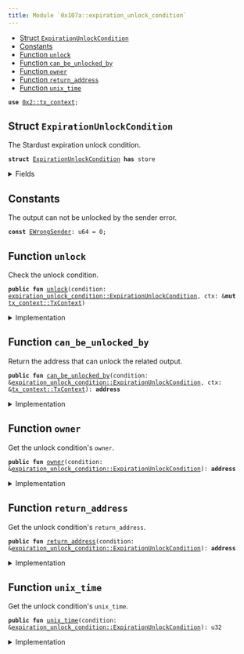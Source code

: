 ```yaml
---
title: Module `0x107a::expiration_unlock_condition`
---
```




-  [Struct `ExpirationUnlockCondition`](#0x107a_expiration_unlock_condition_ExpirationUnlockCondition)
-  [Constants](#@Constants_0)
-  [Function `unlock`](#0x107a_expiration_unlock_condition_unlock)
-  [Function `can_be_unlocked_by`](#0x107a_expiration_unlock_condition_can_be_unlocked_by)
-  [Function `owner`](#0x107a_expiration_unlock_condition_owner)
-  [Function `return_address`](#0x107a_expiration_unlock_condition_return_address)
-  [Function `unix_time`](#0x107a_expiration_unlock_condition_unix_time)


<pre><code><b>use</b> <a href="../sui-framework/tx_context.md#0x2_tx_context">0x2::tx_context</a>;
</code></pre>



<a name="0x107a_expiration_unlock_condition_ExpirationUnlockCondition"></a>

## Struct `ExpirationUnlockCondition`

The Stardust expiration unlock condition.


<pre><code><b>struct</b> <a href="expiration_unlock_condition.md#0x107a_expiration_unlock_condition_ExpirationUnlockCondition">ExpirationUnlockCondition</a> <b>has</b> store
</code></pre>



<details>
<summary>Fields</summary>


<dl>
<dt>
<code>owner: <b>address</b></code>
</dt>
<dd>
 The address who owns the output before the timestamp has passed.
</dd>
<dt>
<code>return_address: <b>address</b></code>
</dt>
<dd>
 The address that is allowed to spend the locked funds after the timestamp has passed.
</dd>
<dt>
<code>unix_time: u32</code>
</dt>
<dd>
 Before this unix time, Address Unlock Condition is allowed to unlock the output, after that only the address defined in Return Address.
</dd>
</dl>


</details>

<a name="@Constants_0"></a>

## Constants


<a name="0x107a_expiration_unlock_condition_EWrongSender"></a>

The output can not be unlocked by the sender error.


<pre><code><b>const</b> <a href="expiration_unlock_condition.md#0x107a_expiration_unlock_condition_EWrongSender">EWrongSender</a>: u64 = 0;
</code></pre>



<a name="0x107a_expiration_unlock_condition_unlock"></a>

## Function `unlock`

Check the unlock condition.


<pre><code><b>public</b> <b>fun</b> <a href="expiration_unlock_condition.md#0x107a_expiration_unlock_condition_unlock">unlock</a>(condition: <a href="expiration_unlock_condition.md#0x107a_expiration_unlock_condition_ExpirationUnlockCondition">expiration_unlock_condition::ExpirationUnlockCondition</a>, ctx: &<b>mut</b> <a href="../sui-framework/tx_context.md#0x2_tx_context_TxContext">tx_context::TxContext</a>)
</code></pre>



<details>
<summary>Implementation</summary>


<pre><code><b>public</b> <b>fun</b> <a href="expiration_unlock_condition.md#0x107a_expiration_unlock_condition_unlock">unlock</a>(condition: <a href="expiration_unlock_condition.md#0x107a_expiration_unlock_condition_ExpirationUnlockCondition">ExpirationUnlockCondition</a>, ctx: &<b>mut</b> TxContext) {
    <b>let</b> unlock_address = condition.<a href="expiration_unlock_condition.md#0x107a_expiration_unlock_condition_can_be_unlocked_by">can_be_unlocked_by</a>(ctx);

    <b>assert</b>!(unlock_address == ctx.sender(), <a href="expiration_unlock_condition.md#0x107a_expiration_unlock_condition_EWrongSender">EWrongSender</a>);

    <b>let</b> <a href="expiration_unlock_condition.md#0x107a_expiration_unlock_condition_ExpirationUnlockCondition">ExpirationUnlockCondition</a> {
        owner: _,
        return_address: _,
        unix_time: _,
    } = condition;
}
</code></pre>



</details>

<a name="0x107a_expiration_unlock_condition_can_be_unlocked_by"></a>

## Function `can_be_unlocked_by`

Return the address that can unlock the related output.


<pre><code><b>public</b> <b>fun</b> <a href="expiration_unlock_condition.md#0x107a_expiration_unlock_condition_can_be_unlocked_by">can_be_unlocked_by</a>(condition: &<a href="expiration_unlock_condition.md#0x107a_expiration_unlock_condition_ExpirationUnlockCondition">expiration_unlock_condition::ExpirationUnlockCondition</a>, ctx: &<a href="../sui-framework/tx_context.md#0x2_tx_context_TxContext">tx_context::TxContext</a>): <b>address</b>
</code></pre>



<details>
<summary>Implementation</summary>


<pre><code><b>public</b> <b>fun</b> <a href="expiration_unlock_condition.md#0x107a_expiration_unlock_condition_can_be_unlocked_by">can_be_unlocked_by</a>(condition: &<a href="expiration_unlock_condition.md#0x107a_expiration_unlock_condition_ExpirationUnlockCondition">ExpirationUnlockCondition</a>, ctx: &TxContext): <b>address</b> {
    // Unix time in seconds.
    <b>let</b> current_time = ((<a href="../sui-framework/tx_context.md#0x2_tx_context_epoch_timestamp_ms">tx_context::epoch_timestamp_ms</a>(ctx) / 1000) <b>as</b> u32);

    <b>if</b> (condition.<a href="expiration_unlock_condition.md#0x107a_expiration_unlock_condition_unix_time">unix_time</a>() &lt; current_time) {
        condition.<a href="expiration_unlock_condition.md#0x107a_expiration_unlock_condition_return_address">return_address</a>()
    } <b>else</b> {
        condition.<a href="expiration_unlock_condition.md#0x107a_expiration_unlock_condition_owner">owner</a>()
    }
}
</code></pre>



</details>

<a name="0x107a_expiration_unlock_condition_owner"></a>

## Function `owner`

Get the unlock condition's <code>owner</code>.


<pre><code><b>public</b> <b>fun</b> <a href="expiration_unlock_condition.md#0x107a_expiration_unlock_condition_owner">owner</a>(condition: &<a href="expiration_unlock_condition.md#0x107a_expiration_unlock_condition_ExpirationUnlockCondition">expiration_unlock_condition::ExpirationUnlockCondition</a>): <b>address</b>
</code></pre>



<details>
<summary>Implementation</summary>


<pre><code><b>public</b> <b>fun</b> <a href="expiration_unlock_condition.md#0x107a_expiration_unlock_condition_owner">owner</a>(condition: &<a href="expiration_unlock_condition.md#0x107a_expiration_unlock_condition_ExpirationUnlockCondition">ExpirationUnlockCondition</a>): <b>address</b> {
    condition.owner
}
</code></pre>



</details>

<a name="0x107a_expiration_unlock_condition_return_address"></a>

## Function `return_address`

Get the unlock condition's <code>return_address</code>.


<pre><code><b>public</b> <b>fun</b> <a href="expiration_unlock_condition.md#0x107a_expiration_unlock_condition_return_address">return_address</a>(condition: &<a href="expiration_unlock_condition.md#0x107a_expiration_unlock_condition_ExpirationUnlockCondition">expiration_unlock_condition::ExpirationUnlockCondition</a>): <b>address</b>
</code></pre>



<details>
<summary>Implementation</summary>


<pre><code><b>public</b> <b>fun</b> <a href="expiration_unlock_condition.md#0x107a_expiration_unlock_condition_return_address">return_address</a>(condition: &<a href="expiration_unlock_condition.md#0x107a_expiration_unlock_condition_ExpirationUnlockCondition">ExpirationUnlockCondition</a>): <b>address</b> {
    condition.return_address
}
</code></pre>



</details>

<a name="0x107a_expiration_unlock_condition_unix_time"></a>

## Function `unix_time`

Get the unlock condition's <code>unix_time</code>.


<pre><code><b>public</b> <b>fun</b> <a href="expiration_unlock_condition.md#0x107a_expiration_unlock_condition_unix_time">unix_time</a>(condition: &<a href="expiration_unlock_condition.md#0x107a_expiration_unlock_condition_ExpirationUnlockCondition">expiration_unlock_condition::ExpirationUnlockCondition</a>): u32
</code></pre>



<details>
<summary>Implementation</summary>


<pre><code><b>public</b> <b>fun</b> <a href="expiration_unlock_condition.md#0x107a_expiration_unlock_condition_unix_time">unix_time</a>(condition: &<a href="expiration_unlock_condition.md#0x107a_expiration_unlock_condition_ExpirationUnlockCondition">ExpirationUnlockCondition</a>): u32 {
    condition.unix_time
}
</code></pre>



</details>
